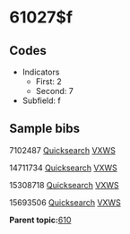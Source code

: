 # 61027$f

## Codes

-   Indicators
    -   First: 2
    -   Second: 7
-   Subfield: f

## Sample bibs

7102487 [Quicksearch](https://search.library.yale.edu/catalog/7102487) [VXWS](http://prodorbis.library.yale.edu:7014/vxws/GetHoldingsService?bibId=7102487)

14711734 [Quicksearch](https://search.library.yale.edu/catalog/14711734) [VXWS](http://prodorbis.library.yale.edu:7014/vxws/GetHoldingsService?bibId=14711734)

15308718 [Quicksearch](https://search.library.yale.edu/catalog/15308718) [VXWS](http://prodorbis.library.yale.edu:7014/vxws/GetHoldingsService?bibId=15308718)

15693506 [Quicksearch](https://search.library.yale.edu/catalog/15693506) [VXWS](http://prodorbis.library.yale.edu:7014/vxws/GetHoldingsService?bibId=15693506)

**Parent topic:**[610](../../tags/610/610.md)


